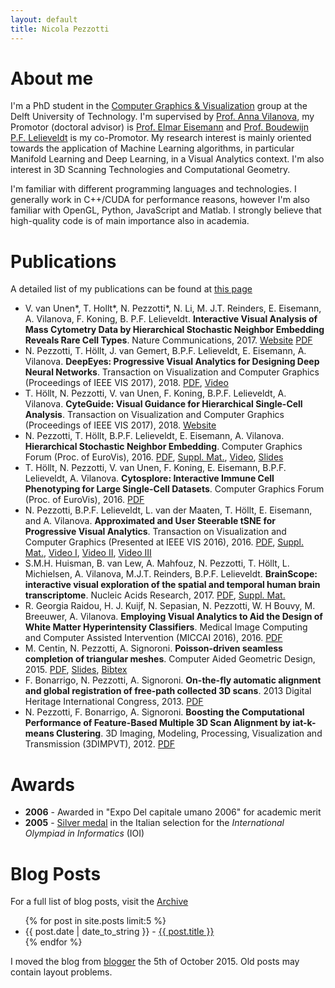 ```yaml
---
layout: default
title: Nicola Pezzotti
---
```


About me
=======================

I'm a PhD student in the [Computer Graphics & Visualization](https://graphics.tudelft.nl/) group at the Delft University of Technology.
I'm supervised by [Prof. Anna Vilanova](https://graphics.tudelft.nl/anna-vilanova/), my Promotor (doctoral advisor) is [Prof. Elmar Eisemann](http://graphics.tudelft.nl/~eisemann/) and [Prof. Boudewijn P.F. Lelieveldt](https://www.lumc.nl/org/radiologie/medewerkers/1008040000252222) is my co-Promotor.
My research interest is mainly oriented towards the application of Machine Learning algorithms, in particular Manifold Learning and Deep Learning, in a Visual Analytics context.
I'm also interest in 3D Scanning Technologies and Computational Geometry.

I'm familiar with different programming languages and technologies. I generally work in C++/CUDA for performance reasons, however I'm also familiar with OpenGL, Python, JavaScript and Matlab.
I strongly believe that high-quality code is of main importance also in academia.


Publications
================
A detailed list of my publications can be found at [this page](publications/)

* V. van Unen\*, T. Hollt\*, N. Pezzotti\*, N. Li, M. J.T. Reinders, E. Eisemann, A. Vilanova, F. Koning, B. P.F. Lelieveldt. **Interactive Visual Analysis of Mass Cytometry Data by Hierarchical Stochastic Neighbor Embedding Reveals Rare Cell Types**. Nature Communications, 2017. [Website](https://www.nature.com/articles/s41467-017-01689-9) [PDF](https://www.nature.com/articles/s41467-017-01689-9.pdf)
* N. Pezzotti, T. Höllt, J. van Gemert, B.P.F. Lelieveldt, E. Eisemann, A. Vilanova. **DeepEyes: Progressive Visual Analytics for Designing Deep Neural Networks**. Transaction on Visualization and Computer Graphics (Proceedings of IEEE VIS 2017), 2018. [PDF](https://graphics.tudelft.nl/Publications-new/2018/PHVLEV18/paper216.pdf), [Video](https://graphics.tudelft.nl/Publications-new/2018/PHVLEV18/file216.avi)
* T. Höllt, N. Pezzotti, V. van Unen, F. Koning, B.P.F. Lelieveldt, A. Vilanova. **CyteGuide: Visual Guidance for Hierarchical Single-Cell Analysis**. Transaction on Visualization and Computer Graphics (Proceedings of IEEE VIS 2017), 2018. [Website](https://cyteguide.cytosplore.org/)
* N. Pezzotti, T. Höllt, B.P.F. Lelieveldt, E. Eisemann, A. Vilanova. **Hierarchical Stochastic Neighbor Embedding**. Computer Graphics Forum (Proc. of EuroVis), 2016. [PDF](publications/2016_hsne/preprint.pdf), [Suppl. Mat.](publications/2016_hsne/experiments.pdf), [Video](publications/2016_hsne/sun_analysis.mp4), [Slides](http://www.slideshare.net/NicolaPezzotti/hierarchical-stochastic-neighbor-embedding)
* T. Höllt, N. Pezzotti, V. van Unen, F. Koning, E. Eisemann, B.P.F. Lelieveldt, A. Vilanova. **Cytosplore: Interactive Immune Cell Phenotyping for Large Single-Cell Datasets**. Computer Graphics Forum (Proc. of EuroVis), 2016. [PDF](https://graphics.tudelft.nl/Publications-new/2016/HPVKELV16/eurovis16_Cytosplore_Interactive_Immune_Cell_Phenotyping_for_Large_Single-Cell_Datasets.pdf)
* N. Pezzotti, B.P.F. Lelieveldt, L. van der Maaten, T. Höllt, E. Eisemann, and A. Vilanova. **Approximated and User Steerable tSNE for Progressive Visual Analytics**. Transaction on Visualization and Computer Graphics (Presented at IEEE VIS 2016), 2016. [PDF](publications/2016_AtSNE.pdf), [Suppl. Mat.](https://www.researchgate.net/publication/303305902_A-tSNE_supplemental_materials), [Video I](https://www.researchgate.net/publication/303305958_A-tSNE_Comparison_on_the_MNIST_dataset), [Video II](https://www.researchgate.net/publication/303305906_A-tSNE_Case_Study_I_-_Mouse_Brain), [Video III](https://www.researchgate.net/publication/303305908_A-tSNE_Case_Study_II_-_Data_Stream)
*  S.M.H. Huisman, B. van Lew, A. Mahfouz, N. Pezzotti, T. Höllt, L. Michielsen, A. Vilanova, M.J.T. Reinders, B.P.F. Lelieveldt. **BrainScope: interactive visual exploration of the spatial and temporal human brain transcriptome**. Nucleic Acids Research, 2017. [PDF](https://academic.oup.com/nar/article/doi/10.1093/nar/gkx046/2962180/BrainScope-interactive-visual-exploration-of-the#57983578), [Suppl. Mat.](https://www.researchgate.net/publication/313029596_BrainScope_interactive_visual_exploration_of_the_spatial_and_temporal_human_brain_transcriptome)
* R. Georgia Raidou, H. J. Kuijf, N. Sepasian, N. Pezzotti, W. H Bouvy, M. Breeuwer, A. Vilanova. **Employing Visual Analytics to Aid the Design of White Matter Hyperintensity Classifiers**. Medical Image Computing and Computer Assisted Intervention (MICCAI 2016), 2016. [PDF](https://graphics.tudelft.nl/Publications-new/2016/RKSPBBV16/paper1023.pdf)
* M. Centin, N. Pezzotti, A. Signoroni. **Poisson-driven seamless completion of triangular meshes**. Computer Aided Geometric Design, 2015. [PDF](publications/2014_Poisson_Driven_Seamless_completion.pdf), [Slides](2014_Poisson_Driven_Seamless_completion_presentation.pdf), [Bibtex](https://scholar.google.nl/scholar.bib?q=info:kmdSnlU02MkJ:scholar.google.com/&output=citation&scisig=AAGBfm0AAAAAVsRRbkgD9w_9f0NRdQmQFC2dA0Z5RWSy&scisf=4&hl=it&scfhb=1)
* F. Bonarrigo, N. Pezzotti, A. Signoroni. **On-the-fly automatic alignment and global registration of free-path collected 3D scans**. 2013 Digital Heritage International Congress, 2013. [PDF](publications/2013_On-the-fly_automatic_alignment_and_global_registration_of_freepath_collected_3D_scans.pdf)
* N. Pezzotti, F. Bonarrigo, A. Signoroni. **Boosting the Computational Performance of Feature-Based Multiple 3D Scan Alignment by iat-k-means Clustering**. 3D Imaging, Modeling, Processing, Visualization and Transmission (3DIMPVT), 2012. [PDF](publications/Boosting_the_computational_performance_of_feature_based_multiple_3D_scan_alignment_by_iat_k_means_clustering.pdf)

Awards
================
* **2006** - Awarded in "Expo Del capitale umano 2006" for academic merit
* **2005** - [Silver medal](https://www.olimpiadi-informatica.it/index.php/olimpiadi-italiane-2005.html) in the Italian selection for the *International Olympiad in Informatics* (IOI)


Blog Posts
===================

For a full list of blog posts, visit the [Archive](archive/)

<ul>
{% for post in site.posts limit:5 %}
     <li>{{ post.date | date_to_string }} - <a href="{{ site.baseurl }}{{ post.url }}">{{ post.title }}</a></li>
{% endfor %}
</ul>

I moved the blog from [blogger](http://diaryofatinker.blogspot.nl/) the 5th of October 2015.
Old posts may contain layout problems.

